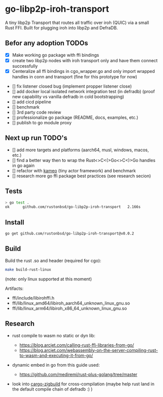 # go-libp2p-iroh-transport

A tiny libp2p Transport that routes all traffic over iroh (QUIC) via a small Rust FFI. Built for plugging iroh into libp2p and DefraDB.

## Befor any adoption TODOs
- [x] Make working go package with ffi bindings
- [x] create two libp2p nodes with iroh transport only and have them connect successfully
- [x] Centeralize all ffi bindings in cgo_wrapper.go and only import wrapped handles in conn and transport (fine for this prototype for now)
- [] fix listener closed bug (implement propper listener close)
- [] add docker local isolated network integration test (in defradb) (proof new capability vs vanilla defradb in cold bootstrapping)
- [] add cicd pipeline
- [] benchmark
- [] 3rd party code review
- [] professionalize go package (README, docs, examples, etc.)
- [] publish to go module proxy

## Next up run TODO's
- [] add more targets and platforms (aarch64, musl, windows, macos, etc.)
- [] find a better way then to wrap the Rust<>C<(>Go<>C<)>Go handles in go again
- [] refactor with [kameo](https://github.com/tqwewe/kameo/tree/main) (tiny actor framework) and benchmark
- [] research more go ffi package best practices (see research secion)

## Tests
```bash
> go test .
ok      github.com/rustonbsd/go-libp2p-iroh-transport   2.166s
```
## Install

```bash
go get github.com/rustonbsd/go-libp2p-iroh-transport@v0.0.2
```

## Build

Build the rust .so and header (required for cgo):
```bash
make build-rust-linux
```

(note: only linux supported at this moment)

Artifacts:
- ffi/include/libirohffi.h
- ffi/lib/linux_amd64/libiroh_aarch64_unknown_linux_gnu.so
- ffi/lib/linux_arm64/libiroh_x86_64_unknown_linux_gnu.so



## Research

- rust compile to wasm no static or dyn lib:
  - https://blog.arcjet.com/calling-rust-ffi-libraries-from-go/
  - https://blog.arcjet.com/webassembly-on-the-server-compiling-rust-to-wasm-and-executing-it-from-go/

- dynamic embed in go from this guide used:
  - https://github.com/mediremi/rust-plus-golang/tree/master

- look into [cargo-zigbuild](https://github.com/rust-cross/cargo-zigbuild) for cross-compilation (maybe help rust land in the default compile chain of defradb :) )
